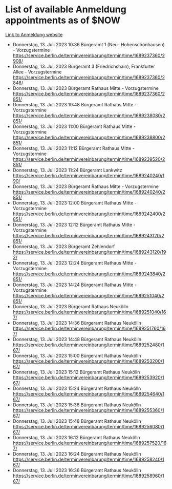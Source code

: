 # List of available Anmeldung appointments as of $NOW
[Link to Anmeldung website](https://service.berlin.de/terminvereinbarung/termin/tag.php?termin=1&anliegen[]=120686&dienstleisterlist=122210,122217,327316,122219,327312,122227,327314,122231,327346,122243,327348,122254,122252,329742,122260,329745,122262,329748,122271,327278,122273,327274,122277,327276,330436,122280,327294,122282,327290,122284,327292,122291,327270,122285,327266,122286,327264,122296,327268,150230,329760,122297,327286,122294,327284,122312,329763,122314,329775,122304,327330,122311,327334,122309,327332,317869,122281,327352,122279,329772,122283,122276,327324,122274,327326,122267,329766,122246,327318,122251,327320,122257,327322,122208,327298,122226,327300&herkunft=http%3A%2F%2Fservice.berlin.de%2Fdienstleistung%2F120686%2F)
- Donnerstag, 13. Juli 2023 10:36 Bürgeramt 1 (Neu- Hohenschönhausen) - Vorzugstermine https://service.berlin.de/terminvereinbarung/termin/time/1689237360/2908/
- Donnerstag, 13. Juli 2023  Bürgeramt 3 (Friedrichshain), Frankfurter Allee - Vorzugstermine https://service.berlin.de/terminvereinbarung/termin/time/1689237360/2848/
- Donnerstag, 13. Juli 2023  Bürgeramt Rathaus Mitte - Vorzugstermine https://service.berlin.de/terminvereinbarung/termin/time/1689237360/2851/
- Donnerstag, 13. Juli 2023 10:48 Bürgeramt Rathaus Mitte - Vorzugstermine https://service.berlin.de/terminvereinbarung/termin/time/1689238080/2851/
- Donnerstag, 13. Juli 2023 11:00 Bürgeramt Rathaus Mitte - Vorzugstermine https://service.berlin.de/terminvereinbarung/termin/time/1689238800/2851/
- Donnerstag, 13. Juli 2023 11:12 Bürgeramt Rathaus Mitte - Vorzugstermine https://service.berlin.de/terminvereinbarung/termin/time/1689239520/2851/
- Donnerstag, 13. Juli 2023 11:24 Bürgeramt Lankwitz https://service.berlin.de/terminvereinbarung/termin/time/1689240240/190/
- Donnerstag, 13. Juli 2023  Bürgeramt Rathaus Mitte - Vorzugstermine https://service.berlin.de/terminvereinbarung/termin/time/1689240240/2851/
- Donnerstag, 13. Juli 2023 12:00 Bürgeramt Rathaus Mitte - Vorzugstermine https://service.berlin.de/terminvereinbarung/termin/time/1689242400/2851/
- Donnerstag, 13. Juli 2023 12:12 Bürgeramt Rathaus Mitte - Vorzugstermine https://service.berlin.de/terminvereinbarung/termin/time/1689243120/2851/
- Donnerstag, 13. Juli 2023  Bürgeramt Zehlendorf https://service.berlin.de/terminvereinbarung/termin/time/1689243120/192/
- Donnerstag, 13. Juli 2023 12:24 Bürgeramt Rathaus Mitte - Vorzugstermine https://service.berlin.de/terminvereinbarung/termin/time/1689243840/2851/
- Donnerstag, 13. Juli 2023 14:24 Bürgeramt Rathaus Mitte - Vorzugstermine https://service.berlin.de/terminvereinbarung/termin/time/1689251040/2851/
- Donnerstag, 13. Juli 2023  Bürgeramt Rathaus Neukölln https://service.berlin.de/terminvereinbarung/termin/time/1689251040/167/
- Donnerstag, 13. Juli 2023 14:36 Bürgeramt Rathaus Neukölln https://service.berlin.de/terminvereinbarung/termin/time/1689251760/167/
- Donnerstag, 13. Juli 2023 14:48 Bürgeramt Rathaus Neukölln https://service.berlin.de/terminvereinbarung/termin/time/1689252480/167/
- Donnerstag, 13. Juli 2023 15:00 Bürgeramt Rathaus Neukölln https://service.berlin.de/terminvereinbarung/termin/time/1689253200/167/
- Donnerstag, 13. Juli 2023 15:12 Bürgeramt Rathaus Neukölln https://service.berlin.de/terminvereinbarung/termin/time/1689253920/167/
- Donnerstag, 13. Juli 2023 15:24 Bürgeramt Rathaus Neukölln https://service.berlin.de/terminvereinbarung/termin/time/1689254640/167/
- Donnerstag, 13. Juli 2023 15:36 Bürgeramt Rathaus Neukölln https://service.berlin.de/terminvereinbarung/termin/time/1689255360/167/
- Donnerstag, 13. Juli 2023 15:48 Bürgeramt Rathaus Neukölln https://service.berlin.de/terminvereinbarung/termin/time/1689256080/167/
- Donnerstag, 13. Juli 2023 16:12 Bürgeramt Rathaus Neukölln https://service.berlin.de/terminvereinbarung/termin/time/1689257520/167/
- Donnerstag, 13. Juli 2023 16:24 Bürgeramt Rathaus Neukölln https://service.berlin.de/terminvereinbarung/termin/time/1689258240/167/
- Donnerstag, 13. Juli 2023 16:36 Bürgeramt Rathaus Neukölln https://service.berlin.de/terminvereinbarung/termin/time/1689258960/167/
